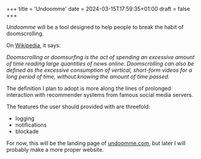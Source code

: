 +++
title = 'Undoomme'
date = 2024-03-15T17:59:35+01:00
draft = false
+++

*Undoomme* will be a tool designed to help people to break the habit of doomscrolling.

On [Wikipedia](https://en.wikipedia.org/wiki/Doomscrolling), it says: 

*Doomscrolling or doomsurfing is the act of spending an excessive amount of time reading large quantities of news online. Doomscrolling can also be defined as the excessive consumption of vertical, short-form videos for a long period of time, without knowing the amount of time passed.*

The definition I plan to adopt is more along the lines of prolonged interaction with recommender systems from famous social media servers.

The features the user should provided with are threefold: 

* logging
* notifications
* blockade

For now, this will be the landing page of [undoomme.com](https://undoomme.com), but later I will probably make a more proper website. 